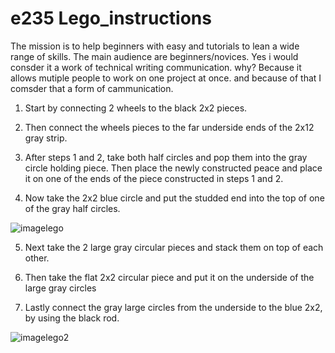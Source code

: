# e235 Lego_instructions 
The mission is to help beginners with easy and tutorials to lean a wide range of skills.
The main audience are beginners/novices.
Yes i would consder it a work of technical writing communication. why? Because it allows mutiple people to work on one project at once. and because of that I comsder that a form of cammunication. 





1. Start by connecting 2 wheels to the black 2x2 pieces.

2. Then connect the wheels pieces to the far underside ends of the 2x12 gray strip. 

3. After steps 1 and 2, take both half circles and pop them into the gray circle holding piece. Then place the newly constructed peace and place it on one of the ends of the piece constructed in steps 1 and 2. 
 
4. Now take the 2x2 blue circle and put the studded end into the top of one of the gray half circles.

![imagelego](https://github.com/K1ller343/e235/blob/master/IMG_2083.jpeg)

5. Next take the 2 large gray circular pieces and stack them on top of each other. 
 
6. Then take the flat 2x2 circular piece and put it on the underside of the large gray circles

7. Lastly connect the gray large circles from the underside to the blue 2x2, by using the black rod.  

![imagelego2](https://github.com/K1ller343/e235/blob/master/IMG_2082.jpeg)
